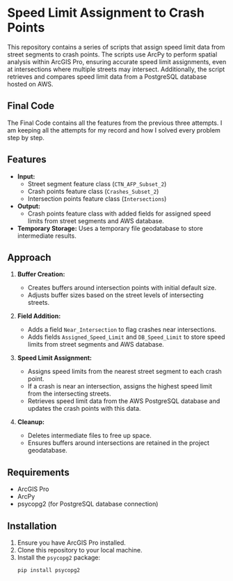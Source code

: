 # Speed Limit Assignment to Crash Points

This repository contains a series of scripts that assign speed limit data from street segments to crash points. The scripts use ArcPy to perform spatial analysis within ArcGIS Pro, ensuring accurate speed limit assignments, even at intersections where multiple streets may intersect. Additionally, the script retrieves and compares speed limit data from a PostgreSQL database hosted on AWS.

## Final Code 

The Final Code contains all the features from the previous three attempts. I am keeping all the attempts for my record and how I solved every problem step by step.

## Features

- **Input:**
  - Street segment feature class (`CTN_AFP_Subset_2`)
  - Crash points feature class (`Crashes_Subset_2`)
  - Intersection points feature class (`Intersections`)
- **Output:**
  - Crash points feature class with added fields for assigned speed limits from street segments and AWS database.
- **Temporary Storage:** Uses a temporary file geodatabase to store intermediate results.

## Approach

1. **Buffer Creation:**
   - Creates buffers around intersection points with initial default size.
   - Adjusts buffer sizes based on the street levels of intersecting streets.

2. **Field Addition:**
   - Adds a field `Near_Intersection` to flag crashes near intersections.
   - Adds fields `Assigned_Speed_Limit` and `DB_Speed_Limit` to store speed limits from street segments and AWS database.

3. **Speed Limit Assignment:**
   - Assigns speed limits from the nearest street segment to each crash point.
   - If a crash is near an intersection, assigns the highest speed limit from the intersecting streets.
   - Retrieves speed limit data from the AWS PostgreSQL database and updates the crash points with this data.

4. **Cleanup:**
   - Deletes intermediate files to free up space.
   - Ensures buffers around intersections are retained in the project geodatabase.

## Requirements

- ArcGIS Pro
- ArcPy
- psycopg2 (for PostgreSQL database connection)

## Installation

1. Ensure you have ArcGIS Pro installed.
2. Clone this repository to your local machine.
3. Install the `psycopg2` package:
   ```bash
   pip install psycopg2
